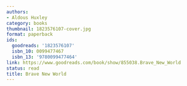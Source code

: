 ```yaml
---
authors:
- Aldous Huxley
category: books
thumbnail: 1823576107-cover.jpg
format: paperback
ids:
  goodreads: '1823576107'
  isbn_10: 0099477467
  isbn_13: '9780099477464'
link: https://www.goodreads.com/book/show/855038.Brave_New_World
status: read
title: Brave New World
---
```

